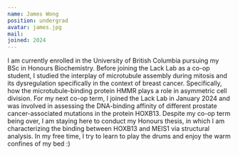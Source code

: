 ```yaml
---
name: James Wong
position: undergrad
avatar: james.jpg
mail: 
joined: 2024
---
```


<p>
I am currently enrolled in the University of British Columbia pursuing my BSc in Honours Biochemistry. Before joining the Lack Lab as a co-op student, I studied the interplay of microtubule assembly during mitosis and its dysregulation specifically in the context of breast cancer. Specifically, how the microtubule-binding protein HMMR plays a role in asymmetric cell division. For my next co-op term, I joined the Lack Lab in January 2024 and was involved in assessing the DNA-binding affinity of different prostate cancer-associated mutations in the protein HOXB13. Despite my co-op term being over, I am staying here to conduct my Honours thesis, in which I am characterizing the binding between HOXB13 and MEIS1 via structural analysis. In my free time, I try to learn to play the drums and enjoy the warm confines of my bed :)
</p>